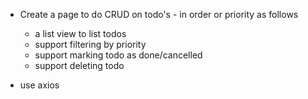 - Create a page to do CRUD on todo's - in order or priority as follows
  - a list view to list todos
  - support filtering by priority
  - support marking todo as done/cancelled
  - support deleting todo

- use axios